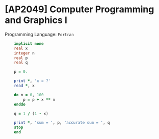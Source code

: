 # [AP2049] Computer Programming and Graphics Ⅰ

Programming Language: `Fortran`


```f90
    implicit none
    real x
    integer n
    real p
    real q

    p = 0.

    print *, 'x = ?'
    read *, x

    do n = 0, 100
        p = p + x ** n
    enddo

    q = 1 / (1 - x)

    print *, 'sum = ', p, 'accurate sum = ', q
    stop
    end
```